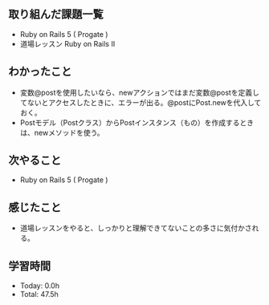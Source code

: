 ## 取り組んだ課題一覧
- Ruby on Rails 5 ( Progate )
- 道場レッスン Ruby on Rails II
## わかったこと
- 変数@postを使用したいなら、newアクションではまだ変数@postを定義してないとアクセスしたときに、エラーが出る。@postにPost.newを代入しておく。
- Postモデル（Postクラス）からPostインスタンス（もの）を作成するときは、newメソッドを使う。
## 次やること
- Ruby on Rails 5 ( Progate )
## 感じたこと
- 道場レッスンをやると、しっかりと理解できてないことの多さに気付かされる。
## 学習時間
- Today: 0.0h
- Total: 47.5h
